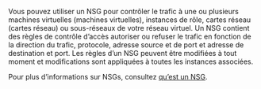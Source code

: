 Vous pouvez utiliser un NSG pour contrôler le trafic à une ou plusieurs machines virtuelles (machines virtuelles), instances de rôle, cartes réseau (cartes réseau) ou sous-réseaux de votre réseau virtuel. Un NSG contient des règles de contrôle d’accès autoriser ou refuser le trafic en fonction de la direction du trafic, protocole, adresse source et de port et adresse de destination et port. Les règles d’un NSG peuvent être modifiées à tout moment et modifications sont appliquées à toutes les instances associées.

Pour plus d’informations sur NSGs, consultez [qu’est un NSG](../articles/virtual-network/virtual-networks-nsg.md).
